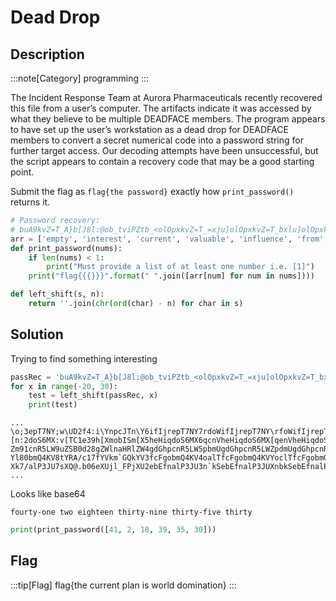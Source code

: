 # Dead Drop

## Description

:::note[Category]
programming
:::

The Incident Response Team at Aurora Pharmaceuticals recently recovered this file from a user’s computer. The artifacts indicate it was accessed by what they believe to be multiple DEADFACE members. The program appears to have set up the user’s workstation as a dead drop for DEADFACE members to convert a secret numerical code into a password string for further target access. Our decoding attempts have been unsuccessful, but the script appears to contain a recovery code that may be a good starting point.

Submit the flag as `flag{the password}` exactly how `print_password()` returns it.

```py
# Password recovery:
# buA9kvZ=T_A}b[J8l:@ob_tviPZtb_<olOpxkvZ=T_=xju]olOpxkvZ=T_bxlu]olOpxkvZ=QIEE
arr = ['empty', 'interest', 'current', 'valuable', 'influence', 'from', 'scolded', 'would', 'got', 'key', 'facility', 'run', 'great', 'tack', 'scent', 'close', 'are', 'a', 'plan', 'counter', 'earth', 'self', 'we', 'sick', 'return', 'admit', 'bear', 'cache', 'to', 'grab', 'domination', 'feedback', 'especially', 'motivate', 'tool', 'world', 'phase', 'semblance', 'tone', 'is', 'will', 'the', 'can', 'global', 'tell', 'box', 'alarm', 'life', 'necessary']
def print_password(nums):
    if len(nums) < 1:
        print("Must provide a list of at least one number i.e. [1]")
    print("flag{{{}}}".format(" ".join([arr[num] for num in nums])))

def left_shift(s, n):
    return ''.join(chr(ord(char) - n) for char in s)
```

## Solution

Trying to find something interesting

```py
passRec = 'buA9kvZ=T_A}b[J8l:@ob_tviPZtb_<olOpxkvZ=T_=xju]olOpxkvZ=T_bxlu]olOpxkvZ=QIEE'
for x in range(-20, 30):
    test = left_shift(passRec, x)
    print(test)
```

```text {4}
...
\o;3epT7NY;w\UD2f4:i\YnpcJTn\Y6ifIjrepT7NY7rdoWifIjrepT7NY\rfoWifIjrepT7KC??
[n:2doS6MX:v[TC1e39h[XmobISm[X5heHiqdoS6MX6qcnVheHiqdoS6MX[qenVheHiqdoS6JB>>
Zm91cnR5LW9uZSB0d28gZWlnaHRlZW4gdGhpcnR5LW5pbmUgdGhpcnR5LWZpdmUgdGhpcnR5IA==
Yl80bmQ4KV8tYRA/c17fYVkm`GQkYV3fcFgobmQ4KV4oalTfcFgobmQ4KVYoclTfcFgobmQ4H@<<
Xk7/alP3JU7sXQ@.b06eXUjl_FPjXU2ebEfnalP3JU3n`kSebEfnalP3JUXnbkSebEfnalP3G?;;
...
```

Looks like base64

```text
fourty-one two eighteen thirty-nine thirty-five thirty
```

```py
print(print_password([41, 2, 18, 39, 35, 30]))
```

## Flag

:::tip[Flag]
flag\{the current plan is world domination}
:::
